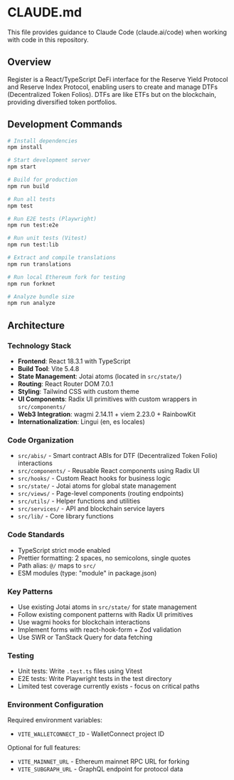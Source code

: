 # CLAUDE.md

This file provides guidance to Claude Code (claude.ai/code) when working with code in this repository.

## Overview

Register is a React/TypeScript DeFi interface for the Reserve Yield Protocol and Reserve Index Protocol, enabling users to create and manage DTFs (Decentralized Token Folios). DTFs are like ETFs but on the blockchain, providing diversified token portfolios.

## Development Commands

```bash
# Install dependencies
npm install

# Start development server
npm start

# Build for production
npm run build

# Run all tests
npm test

# Run E2E tests (Playwright)
npm run test:e2e

# Run unit tests (Vitest)
npm run test:lib

# Extract and compile translations
npm run translations

# Run local Ethereum fork for testing
npm run forknet

# Analyze bundle size
npm run analyze
```

## Architecture

### Technology Stack
- **Frontend**: React 18.3.1 with TypeScript
- **Build Tool**: Vite 5.4.8
- **State Management**: Jotai atoms (located in `src/state/`)
- **Routing**: React Router DOM 7.0.1
- **Styling**: Tailwind CSS with custom theme
- **UI Components**: Radix UI primitives with custom wrappers in `src/components/`
- **Web3 Integration**: wagmi 2.14.11 + viem 2.23.0 + RainbowKit
- **Internationalization**: Lingui (en, es locales)

### Code Organization
- `src/abis/` - Smart contract ABIs for DTF (Decentralized Token Folio) interactions
- `src/components/` - Reusable React components using Radix UI
- `src/hooks/` - Custom React hooks for business logic
- `src/state/` - Jotai atoms for global state management
- `src/views/` - Page-level components (routing endpoints)
- `src/utils/` - Helper functions and utilities
- `src/services/` - API and blockchain service layers
- `src/lib/` - Core library functions

### Code Standards
- TypeScript strict mode enabled
- Prettier formatting: 2 spaces, no semicolons, single quotes
- Path alias: `@/` maps to `src/`
- ESM modules (type: "module" in package.json)

### Key Patterns
- Use existing Jotai atoms in `src/state/` for state management
- Follow existing component patterns with Radix UI primitives
- Use wagmi hooks for blockchain interactions
- Implement forms with react-hook-form + Zod validation
- Use SWR or TanStack Query for data fetching

### Testing
- Unit tests: Write `.test.ts` files using Vitest
- E2E tests: Write Playwright tests in the test directory
- Limited test coverage currently exists - focus on critical paths

### Environment Configuration
Required environment variables:
- `VITE_WALLETCONNECT_ID` - WalletConnect project ID

Optional for full features:
- `VITE_MAINNET_URL` - Ethereum mainnet RPC URL for forking
- `VITE_SUBGRAPH_URL` - GraphQL endpoint for protocol data